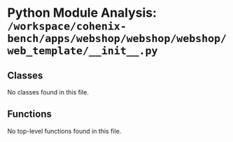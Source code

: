 # Python Module Analysis: `/workspace/cohenix-bench/apps/webshop/webshop/webshop/web_template/__init__.py`

## Classes

No classes found in this file.


## Functions

No top-level functions found in this file.
